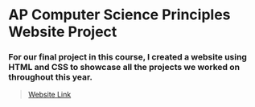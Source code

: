 # AP Computer Science Principles Website Project
### For our final project in this course, I created a website using HTML and CSS to showcase all the projects we worked on throughout this year.
>[Website Link](wvcs.github.io/website-hannahsamuel/)
